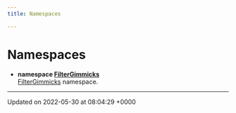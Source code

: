 ```yaml
---
title: Namespaces

---
```


# Namespaces




* **namespace [FilterGimmicks](/medusa_base/api/markdown/medusa_nav/sensor_fusion/Namespaces/namespaceFilterGimmicks/)** <br>[FilterGimmicks]() namespace. 



-------------------------------

Updated on 2022-05-30 at 08:04:29 +0000
